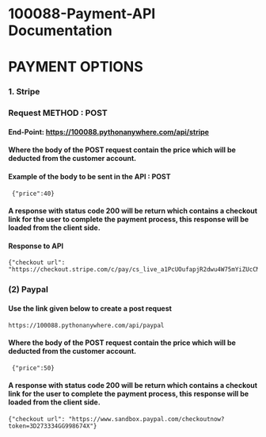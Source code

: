 # 100088-Payment-API Documentation
# PAYMENT OPTIONS
### 1. Stripe
### Request METHOD : POST
#### End-Point: https://100088.pythonanywhere.com/api/stripe
#### Where the body of the POST request contain the price which will be deducted from the customer account.

#### Example of the body to be sent in the API : POST
``` {"price":40}```
#### A response with status code 200 will be return which contains a checkout link for the user to complete the payment process, this response  will be loaded from the client side. 

#### Response to API
```
{"checkout url": "https://checkout.stripe.com/c/pay/cs_live_a1PcUOufapjR2dwu4W75mYiZUcCMnFc7RcXRmKJNrUqvJGWImQIuzVJLOv#fidkdWxOYHwnPyd1blppbHNgWjA0SWtiNT1Jck91bE9PZF9GVURXbkdmaGhTX2JHcUFmZE1XQUtTMEh1VlE0MWY3al9Td3JNa2xsYGxrRFdhbD1CakRrX3RJXTRqcUdPUTF0N1FtbDRcTjxpNTU1VUhiRkRJdCcpJ2N3amhWYHdzYHcnP3F3cGApJ2lkfGpwcVF8dWAnPyd2bGtiaWBabHFgaCcpJ2BrZGdpYFVpZGZgbWppYWB3dic%2F2FcXdwYHgl"}

```


### (2) Paypal
#### Use the link given below to create a post request
```` https://100088.pythonanywhere.com/api/paypal ````
#### Where the body of the POST request contain the price which will be deducted from the customer account.
```` {"price":50}````
#### A response with status code 200 will be return which contains a checkout link for the user to complete the payment process, this response  will be loaded from the client side. 
```` {"checkout url": "https://www.sandbox.paypal.com/checkoutnow?token=3D273334GG998674X"}  ````
